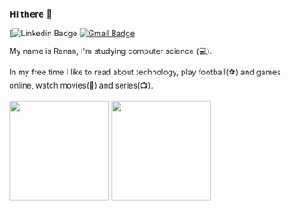 ### Hi there 👋

[![Linkedin Badge](https://www.linkedin.com/in/renan-moura-da-silva-barros-122b05206/)
[![Gmail Badge](https://img.shields.io/badge/-mailto:naneraruom@gmail.com-6633cc?style=flat-square&logo=Gmail&logoColor=white&link=mailto:mailto:naneraruom@gmail.com)](mailto:naneraruom@gmail.com)

My name is Renan, I'm studying computer science (💻).

In my free time I like to read about technology, play football(⚽) and games online, watch movies(🎥) and series(📺).

<div>
  <img height="180em" src="https://github-readme-stats.vercel.app/api?username=RenanMouraDaSilvaBarros&show_icons=true&theme=dracula&include_all_commits=true&count_private=true"/>
  <img height="180em" src="https://github-readme-stats.vercel.app/api/top-langs/?username=RenanMouraDaSilvaBarros&layout=compact&langs_count=16&theme=dracula"/>
</div>
